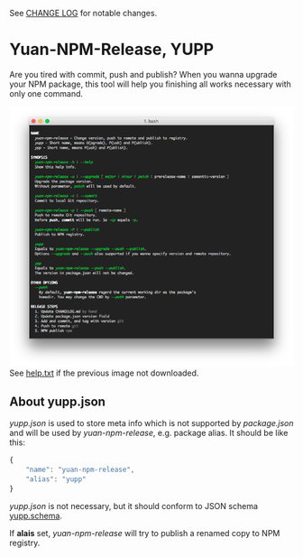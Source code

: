 See [CHANGE LOG](./CHANGELOG.md) for notable changes.

#	Yuan-NPM-Release, YUPP

Are you tired with commit, push and publish? When you wanna upgrade your NPM package, this tool will help you finishing all works necessary with only one command.

![help](./doc/help.png)  
See [help.txt](./help.txt) if the previous image not downloaded.

##	About yupp.json

*yupp.json* is used to store meta info which is not supported by *package.json* and will be used by *yuan-npm-release*, e.g. package alias. It should be like this:
```javascript
{
	"name": "yuan-npm-release",
	"alias": "yupp"
}
```

*yupp.json* is not necessary, but it should conform to JSON schema [yupp.schema](./yupp.schema.json).

If __alais__ set, *yuan-npm-release* will try to publish a renamed copy to NPM registry.
